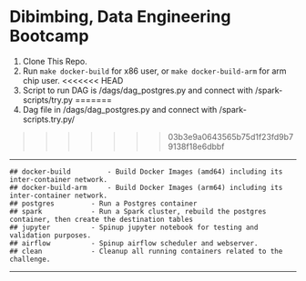 # Dibimbing, Data Engineering Bootcamp

1. Clone This Repo.
2. Run `make docker-build` for x86 user, or `make docker-build-arm` for arm chip user.
<<<<<<< HEAD
3. Script to run DAG is /dags/dag_postgres.py and connect with /spark-scripts/try.py
=======
3. Dag file in /dags/dag_postgres.py and connect with /spark-scripts.try.py/
>>>>>>> 03b3e9a0643565b75d1f23fd9b79138f18e6dbbf
---
```
## docker-build			- Build Docker Images (amd64) including its inter-container network.
## docker-build-arm		- Build Docker Images (arm64) including its inter-container network.
## postgres			- Run a Postgres container
## spark			- Run a Spark cluster, rebuild the postgres container, then create the destination tables
## jupyter			- Spinup jupyter notebook for testing and validation purposes.
## airflow			- Spinup airflow scheduler and webserver.
## clean			- Cleanup all running containers related to the challenge.
```

---